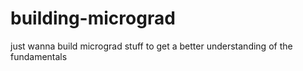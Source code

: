 # building-micrograd

just wanna build micrograd stuff to get a better understanding of the fundamentals
